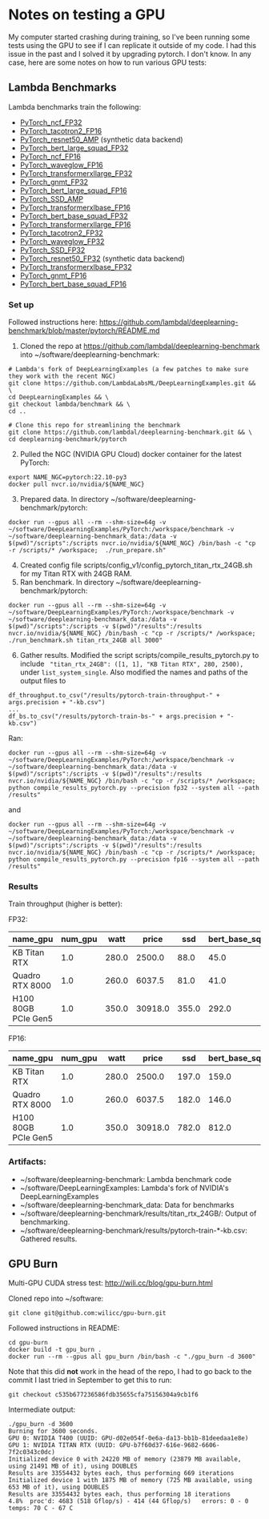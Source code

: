 # Notes on testing a GPU

My computer started crashing during training, so I've been running some tests using the GPU to see if I can replicate it outside of my code. I had this issue in the past and I solved it by upgrading pytorch. I don't know. In any case, here are some notes on how to run various GPU tests:

## Lambda Benchmarks

Lambda benchmarks train the following:
* [PyTorch_ncf_FP32](https://github.com/NVIDIA/DeepLearningExamples/blob/master/PyTorch/Recommendation/NCF/README.md)
* [PyTorch_tacotron2_FP16](https://github.com/NVIDIA/DeepLearningExamples/tree/master/PyTorch/SpeechSynthesis/Tacotron2)
* [PyTorch_resnet50_AMP](https://github.com/NVIDIA/DeepLearningExamples/tree/master/PyTorch/Classification/ConvNets/resnet50v1.5) (synthetic data backend)
* [PyTorch_bert_large_squad_FP32](https://github.com/NVIDIA/DeepLearningExamples/tree/master/PyTorch/LanguageModeling/BERT)
* [PyTorch_ncf_FP16](https://github.com/NVIDIA/DeepLearningExamples/blob/master/PyTorch/Recommendation/NCF/README.md)
* [PyTorch_waveglow_FP16](https://github.com/NVIDIA/DeepLearningExamples/tree/master/PyTorch/SpeechSynthesis/Tacotron2)
* [PyTorch_transformerxllarge_FP32](https://github.com/NVIDIA/DeepLearningExamples/blob/master/PyTorch/LanguageModeling/Transformer-XL/README.md)
* [PyTorch_gnmt_FP32](https://github.com/NVIDIA/DeepLearningExamples/tree/master/PyTorch/Translation/GNMT)
* [PyTorch_bert_large_squad_FP16](https://github.com/NVIDIA/DeepLearningExamples/tree/master/PyTorch/LanguageModeling/BERT)
* [PyTorch_SSD_AMP](https://github.com/NVIDIA/DeepLearningExamples/tree/master/PyTorch/Detection/SSD)
* [PyTorch_transformerxlbase_FP16](https://github.com/NVIDIA/DeepLearningExamples/blob/master/PyTorch/LanguageModeling/Transformer-XL/README.md)
* [PyTorch_bert_base_squad_FP32](https://github.com/NVIDIA/DeepLearningExamples/tree/master/PyTorch/LanguageModeling/BERT)
* [PyTorch_transformerxllarge_FP16](https://github.com/NVIDIA/DeepLearningExamples/blob/master/PyTorch/LanguageModeling/Transformer-XL/README.md)
* [PyTorch_tacotron2_FP32](https://github.com/NVIDIA/DeepLearningExamples/tree/master/PyTorch/SpeechSynthesis/Tacotron2)
* [PyTorch_waveglow_FP32](https://github.com/NVIDIA/DeepLearningExamples/tree/master/PyTorch/SpeechSynthesis/Tacotron2)
* [PyTorch_SSD_FP32](https://github.com/NVIDIA/DeepLearningExamples/tree/master/PyTorch/Detection/SSD)
* [PyTorch_resnet50_FP32](https://github.com/NVIDIA/DeepLearningExamples/tree/master/PyTorch/Classification/ConvNets/resnet50v1.5) (synthetic data backend)
* [PyTorch_transformerxlbase_FP32](https://github.com/NVIDIA/DeepLearningExamples/blob/master/PyTorch/LanguageModeling/Transformer-XL/README.md)
* [PyTorch_gnmt_FP16](https://github.com/NVIDIA/DeepLearningExamples/tree/master/PyTorch/Translation/GNMT)
* [PyTorch_bert_base_squad_FP16](https://github.com/NVIDIA/DeepLearningExamples/tree/master/PyTorch/LanguageModeling/BERT)

### Set up

Followed instructions here:
https://github.com/lambdal/deeplearning-benchmark/blob/master/pytorch/README.md

1. Cloned the repo at https://github.com/lambdal/deeplearning-benchmark into ~/software/deeplearning-benchmark:
```
# Lambda's fork of DeepLearningExamples (a few patches to make sure they work with the recent NGC)
git clone https://github.com/LambdaLabsML/DeepLearningExamples.git && \
cd DeepLearningExamples && \
git checkout lambda/benchmark && \
cd ..

# Clone this repo for streamlining the benchmark
git clone https://github.com/lambdal/deeplearning-benchmark.git && \
cd deeplearning-benchmark/pytorch
```
2. Pulled the NGC (NVIDIA GPU Cloud) docker container for the latest PyTorch:
```
export NAME_NGC=pytorch:22.10-py3
docker pull nvcr.io/nvidia/${NAME_NGC}
```
3. Prepared data. In directory ~/software/deeplearning-benchmark/pytorch:
```
docker run --gpus all --rm --shm-size=64g -v ~/software/DeepLearningExamples/PyTorch:/workspace/benchmark -v ~/software/deeplearning-benchmark_data:/data -v $(pwd)"/scripts":/scripts nvcr.io/nvidia/${NAME_NGC} /bin/bash -c "cp -r /scripts/* /workspace;  ./run_prepare.sh"
```
4. Created config file scripts/config_v1/config_pytorch_titan_rtx_24GB.sh for my Titan RTX with 24GB RAM. 
5. Ran benchmark. In directory ~/software/deeplearning-benchmark/pytorch:
```
docker run --gpus all --rm --shm-size=64g -v ~/software/DeepLearningExamples/PyTorch:/workspace/benchmark -v ~/software/deeplearning-benchmark_data:/data -v $(pwd)"/scripts":/scripts -v $(pwd)"/results":/results nvcr.io/nvidia/${NAME_NGC} /bin/bash -c "cp -r /scripts/* /workspace;  ./run_benchmark.sh titan_rtx_24GB all 3000"
```
6. Gather results. Modified the script scripts/compile_results_pytorch.py to include
` "titan_rtx_24GB": ([1, 1], "KB Titan RTX", 280, 2500),` under `list_system_single`. Also modified the names and paths of the output files to 
```
df_throughput.to_csv("/results/pytorch-train-throughput-" + args.precision + "-kb.csv")
...
df_bs.to_csv("/results/pytorch-train-bs-" + args.precision + "-kb.csv")
```
Ran: 
```
docker run --gpus all --rm --shm-size=64g -v ~/software/DeepLearningExamples/PyTorch:/workspace/benchmark -v ~/software/deeplearning-benchmark_data:/data -v $(pwd)"/scripts":/scripts -v $(pwd)"/results":/results nvcr.io/nvidia/${NAME_NGC} /bin/bash -c "cp -r /scripts/* /workspace;  python compile_results_pytorch.py --precision fp32 --system all --path /results"
```
and
```
docker run --gpus all --rm --shm-size=64g -v ~/software/DeepLearningExamples/PyTorch:/workspace/benchmark -v ~/software/deeplearning-benchmark_data:/data -v $(pwd)"/scripts":/scripts -v $(pwd)"/results":/results nvcr.io/nvidia/${NAME_NGC} /bin/bash -c "cp -r /scripts/* /workspace;  python compile_results_pytorch.py --precision fp16 --system all --path /results"
```

### Results

Train throughput (higher is better): 

FP32: 

 | name_gpu            | num_gpu | watt  | price   | ssd   | bert_base_squad | bert_large_squad | gnmt     | ncf        | resnet50 | tacotron2 | transformerxlbase | transformerxllarge | waveglow |
 | ------------------- | ------- | ----- | ------- | ----- | --------------- | ---------------- | -------- | ---------- | -------- | --------- | ----------------- | ------------------ | -------- |
 | KB Titan RTX        | 1.0     | 280.0 | 2500.0  | 88.0  | 45.0            | 13.0             | 23352.0  | 8473545.0  | 301.0    | 17623.0   | 6960.0            | 2311.0             | 50108.0  |
 | Quadro RTX 8000     | 1.0     | 260.0 | 6037.5  | 81.0  | 41.0            | 12.0             | 21616.0  | 8501458.0  | 274.0    | 17717.0   | 6623.0            | 2515.0             | 44068.0  |
 | H100 80GB PCIe Gen5 | 1.0     | 350.0 | 30918.0 | 355.0 | 292.0           | 97.0             | 162431.0 | 32325375.0 | 1197.0   | 61491.0   | 34241.0           | 15459.0            | 262302.0 |

FP16:

| name_gpu            | num_gpu | watt  | price    | ssd   | bert_base_squad | bert_large_squad | gnmt     | ncf        | resnet50 | tacotron2 | transformerxlbase | transformerxllarge | waveglow | 
| ------------------- | ------- | ----- | -------- | ----- | --------------- | ---------------- | -------- | ---------- | -------- | --------- | ----------------- | ------------------ | -------- | 
| KB Titan RTX        | 1.0     | 280.0 | 2500.0   | 197.0 | 159.0           | 53.0             | 85557.0  | 17555125.0 | 695.0    | 17783.0   | 17849.0           | 6339.0             | 50050.0  |
| Quadro RTX 8000     | 1.0     | 260.0 | 6037.5   | 182.0 | 146.0           | 50.0             | 88498.0  | 19801310.0 | 651.0    | 18587.0   | 18223.0           | 7853.0             | 43964.0  |
| H100 80GB PCIe Gen5 | 1.0     | 350.0 | 30918.0  | 782.0 | 812.0           | 301.0            | 467071.0 | 52418903.0 | 2616.0   | 78108.0   | 62259.0           | 30841.0            | 393500.0 |

### Artifacts:

* ~/software/deeplearning-benchmark: Lambda benchmark code
* ~/software/DeepLearningExamples: Lambda's fork of NVIDIA's DeepLearningExamples
* ~/software/deeplearning-benchmark_data: Data for benchmarks
* ~/software/deeplearning-benchmark/results/titan_rtx_24GB/: Output of benchmarking.
* ~/software/deeplearning-benchmark/results/pytorch-train-\*-kb.csv: Gathered results. 

## GPU Burn
Multi-GPU CUDA stress test: http://wili.cc/blog/gpu-burn.html

Cloned repo into ~/software:
```
git clone git@github.com:wilicc/gpu-burn.git
```
Followed instructions in README:
```
cd gpu-burn
docker build -t gpu_burn .
docker run --rm --gpus all gpu_burn /bin/bash -c "./gpu_burn -d 3600"
```
Note that this did **not** work in the head of the repo, I had to go back to the commit I last tried in September to get this to run:
```
git checkout c535b677236586fdb35655cfa75156304a9cb1f6
```
Intermediate output:
```
./gpu_burn -d 3600
Burning for 3600 seconds.
GPU 0: NVIDIA T400 (UUID: GPU-d02e054f-0e6a-da13-bb1b-81deedaa1e8e)
GPU 1: NVIDIA TITAN RTX (UUID: GPU-b7f60d37-616e-9682-6606-7f2c0343c0dc)
Initialized device 0 with 24220 MB of memory (23879 MB available, using 21491 MB of it), using DOUBLES
Results are 33554432 bytes each, thus performing 669 iterations
Initialized device 1 with 1875 MB of memory (725 MB available, using 653 MB of it), using DOUBLES
Results are 33554432 bytes each, thus performing 18 iterations
4.8%  proc'd: 4683 (518 Gflop/s) - 414 (44 Gflop/s)   errors: 0 - 0   temps: 70 C - 67 C 
```

